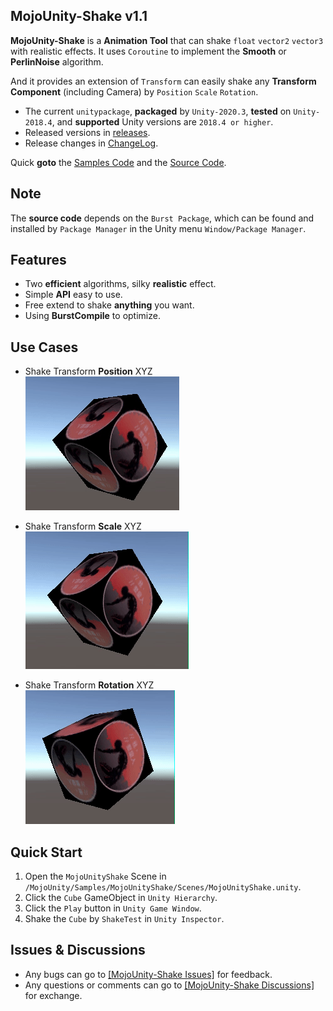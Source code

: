 ## MojoUnity-Shake v1.1

**MojoUnity-Shake** is a **Animation Tool** that can shake `float` `vector2` `vector3` with realistic effects. It uses `Coroutine` to implement the **Smooth** or **PerlinNoise** algorithm. 

And it provides an extension of `Transform` can easily shake any **Transform Component** (including Camera) by `Position` `Scale` `Rotation`.

* The current `unitypackage`, **packaged** by `Unity-2020.3`, **tested** on `Unity-2018.4`, and **supported** Unity versions are `2018.4 or higher`.  
* Released versions in [releases](https://github.com/scottcgi/MojoUnity-Packages/releases).
* Release changes in [ChangeLog](./ChangeLog.md).

Quick **goto** the [Samples Code](./Src/MojoUnity/Samples/MojoUnityShake/Scripts/) and the [Source Code](./Src/MojoUnity/Scripts/Runtime/Modules/Animation/Shake/).

## Note

The **source code** depends on the `Burst Package`, which can be found and installed by `Package Manager` in the Unity menu `Window/Package Manager`.

## Features

* Two **efficient** algorithms, silky **realistic** effect.
* Simple **API** easy to use.
* Free extend to shake **anything** you want.
* Using **BurstCompile** to optimize.

## Use Cases

* Shake Transform **Position** XYZ   
  ![](./Images/ShakePosition.gif)
  
* Shake Transform **Scale** XYZ  
  ![](./Images/ShakeScale.gif)

* Shake Transform **Rotation** XYZ  
  ![](./Images/ShakeRotation.gif)
  
## Quick Start

1. Open the `MojoUnityShake` Scene in `/MojoUnity/Samples/MojoUnityShake/Scenes/MojoUnityShake.unity`.
2. Click the `Cube` GameObject in `Unity Hierarchy`.
3. Click the `Play` button in `Unity Game Window`.
4. Shake the `Cube` by `ShakeTest` in `Unity Inspector`.  

## Issues & Discussions

* Any bugs can go to [[MojoUnity-Shake Issues]](https://github.com/scottcgi/MojoUnity-Packages/labels/MojoUnity-Shake) for feedback.
* Any questions or comments can go to [[MojoUnity-Shake Discussions]](https://github.com/scottcgi/MojoUnity-Packages/discussions/categories/mojounity-shake) for exchange.
